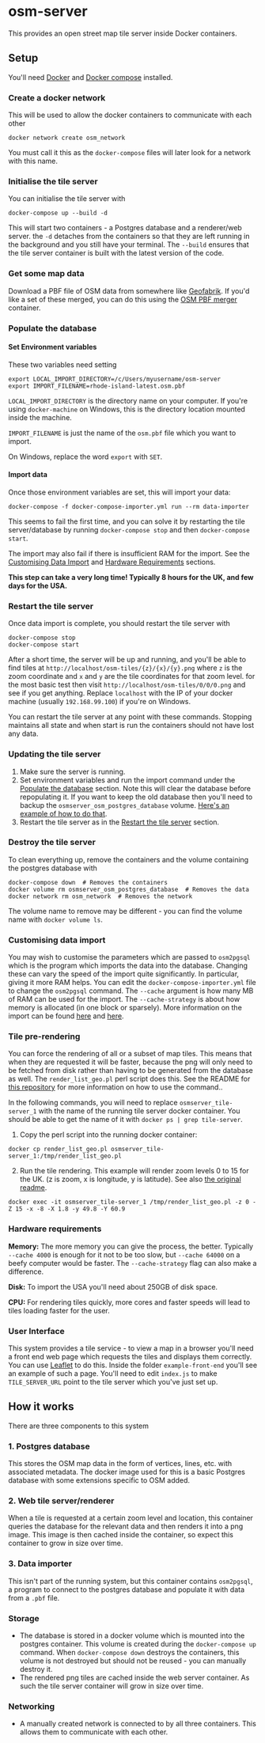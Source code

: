 # osm-server

This provides an open street map tile server inside Docker containers.

## Setup
You'll need [Docker](https://www.docker.com/) and [Docker compose](https://docs.docker.com/compose/) installed.

### Create a docker network
This will be used to allow the docker containers to communicate with each other

`docker network create osm_network`

You must call it this as the `docker-compose` files will later look for a network with this name.

### Initialise the tile server
You can initialise the tile server with

`docker-compose up --build -d`

This will start two containers - a Postgres database and a renderer/web server. the `-d` detaches from the containers so that they are left running in the background and you still have your terminal. The `--build` ensures that the tile server container is built with the latest version of the code.

### Get some map data
Download a PBF file of OSM data from somewhere like [Geofabrik](http://download.geofabrik.de/).
If you'd like a set of these merged, you can do this using the [OSM PBF merger](https://github.com/bwindsor/osm-pbf-merger) container.

### Populate the database
#### Set Environment variables
These two variables need setting
```
export LOCAL_IMPORT_DIRECTORY=/c/Users/myusername/osm-server
export IMPORT_FILENAME=rhode-island-latest.osm.pbf
```
`LOCAL_IMPORT_DIRECTORY` is the directory name on your computer. If you're using `docker-machine` on Windows, this is the directory location mounted inside the machine.

`IMPORT_FILENAME` is just the name of the `osm.pbf` file which you want to import.

On Windows, replace the word `export` with `SET`.

#### Import data
Once those environment variables are set, this will import your data:

`docker-compose -f docker-compose-importer.yml run --rm data-importer`

This seems to fail the first time, and you can solve it by restarting the tile server/database by running `docker-compose stop` and then `docker-compose start`.

The import may also fail if there is insufficient RAM for the import. See the [Customising Data Import](#customising-data-import) and [Hardware Requirements](#hardware-requirements) sections.

**This step can take a very long time! Typically 8 hours for the UK, and few days for the USA.**

### Restart the tile server
Once data import is complete, you should restart the tile server with

```
docker-compose stop
docker-compose start
```

After a short time, the server will be up and running, and you'll be able to find tiles at `http://localhost/osm-tiles/{z}/{x}/{y}.png` where `z` is the zoom coordinate and `x` and `y` are the tile coordinates for that zoom level. for the most basic test then visit `http://localhost/osm-tiles/0/0/0.png` and see if you get anything. Replace `localhost` with the IP of your docker machine (usually `192.168.99.100`) if you're on Windows.

You can restart the tile server at any point with these commands. Stopping maintains all state and when start is run the containers should not have lost any data.

### Updating the tile server
1. Make sure the server is running.
2. Set environment variables and run the import command under the [Populate the database](#populate-the-database) section. Note this will clear the  database before repopulating it. If you want to keep the old database then you'll need to backup the `osmserver_osm_postgres_database` volume. [Here's an example of how to do that](https://loomchild.net/2017/03/26/backup-restore-docker-named-volumes/).
3. Restart the tile server as in the [Restart the tile server](#restart-the-tile-server) section.


### Destroy the tile server
To clean everything up, remove the containers and the volume containing the postgres database with
```
docker-compose down  # Removes the containers
docker volume rm osmserver_osm_postgres_database  # Removes the data
docker network rm osm_network  # Removes the network
```
The volume name to remove may be different - you can find the volume name with `docker volume ls`.

### Customising data import
You may wish to customise the parameters which are passed to `osm2pgsql` which is the program which imports the data into the database. Changing these can vary the speed of the import quite significantly. In particular, giving it more RAM helps. You can edit the `docker-compose-importer.yml` file to change the `osm2pgsql` command. The `--cache` argument is how many MB of RAM can be used for the import. The `--cache-strategy` is about how memory is allocated (in one block or sparsely). More information on the import can be found [here](https://wiki.openstreetmap.org/wiki/Osm2pgsql#Optimization) and [here](http://www.volkerschatz.com/net/osm/osm2pgsql-usage.html).

### Tile pre-rendering
You can force the rendering of all or a subset of map tiles. This means that when they are requested it will be faster, because the png will only need to be fetched from disk rather than having to be generated from the database as well. The `render_list_geo.pl` perl script does this. See the README for [this repository](https://github.com/alx77/render_list_geo.pl) for more information on how to use the command..

In the following commands, you will need to replace `osmserver_tile-server_1` with the name of the running tile server docker container. You should be able to get the name of it with `docker ps | grep tile-server`.

1. Copy the perl script into the running docker container:

`docker cp render_list_geo.pl osmserver_tile-server_1:/tmp/render_list_geo.pl`

2. Run the tile rendering. This example will render zoom levels 0 to 15 for the UK. (z is zoom, x is longitude, y is latitude). See also [the original readme](https://github.com/alx77/render_list_geo.pl).

`docker exec -it osmserver_tile-server_1 /tmp/render_list_geo.pl -z 0 -Z 15 -x -8 -X 1.8 -y 49.8 -Y 60.9`

### Hardware requirements
**Memory:** The more memory you can give the process, the better. Typically `--cache 4000` is enough for it not to be too slow, but `--cache 64000` on a beefy computer would be faster. The `--cache-strategy` flag can also make a difference.

**Disk:** To import the USA you'll need about 250GB of disk space.

**CPU:** For rendering tiles quickly, more cores and faster speeds will lead to tiles loading faster for the user.

### User Interface
This system provides a tile service - to view a map in a browser you'll need a front end web page which requests the tiles and displays them correctly. You can use [Leaflet](http://leafletjs.com/) to do this. Inside the folder `example-front-end` you'll see an example of such a page. You'll need to edit `index.js` to make `TILE_SERVER_URL` point to the tile server which you've just set up.

## How it works
There are three components to this system
### 1. Postgres database
This stores the OSM map data in the form of vertices, lines, etc. with associated metadata. The docker image used for this is a basic Postgres database with some extensions specific to OSM added.
### 2. Web tile server/renderer
When a tile is requested at a certain zoom level and location, this container queries the database for the relevant data and then renders it into a png image. This image is then cached inside the container, so expect this container to grow in size over time.
### 3. Data importer
This isn't part of the running system, but this container contains `osm2pgsql`, a program to connect to the postgres database and populate it with data from a `.pbf` file.

### Storage
* The database is stored in a docker volume which is mounted into the postgres container. This volume is created during the `docker-compose up` command. When `docker-compose down` destroys the containers, this volume is not destroyed but should not be reused - you can manually destroy it.
* The rendered png tiles are cached inside the web server container. As such the tile server container will grow in size over time.

### Networking
* A manually created network is connected to by all three containers. This allows them to communicate with each other.
